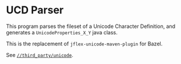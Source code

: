 # UCD Parser

This program parses the fileset of a Unicode Character Definition,
and generates a `UnicodeProperties_X_Y` java class.

This is the replacement of `jflex-unicode-maven-plugin` for Bazel.

See [`//third_party/unicode`](../../../third_party/unicode).
